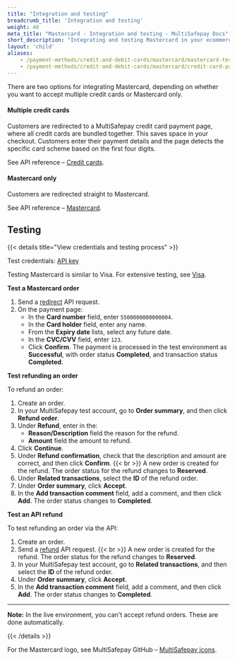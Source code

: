 ```yaml
---
title: "Integration and testing"
breadcrumb_title: 'Integration and testing'
weight: 40
meta_title: "Mastercard - Integration and testing - MultiSafepay Docs"
short_description: "Integrating and testing Mastercard in your ecommerce platform"
layout: 'child'
aliases:
    - /payment-methods/credit-and-debit-cards/mastercard/mastercard-testing
    - /payment-methods/credit-and-debit-cards/mastercard/credit-card-payment-page
---
```


There are two options for integrating Mastercard, depending on whether you want to accept multiple credit cards or Mastercard only. 

#### Multiple credit cards
 
Customers are redirected to a MultiSafepay credit card payment page, where all credit cards are bundled together. This saves space in your checkout. Customers enter their payment details and the page detects the specific card scheme based on the first four digits.

See API reference – [Credit cards](/api/#credit-cards).

#### Mastercard only
Customers are redirected straight to Mastercard. 

See API reference – [Mastercard](/api/#mastercard).

## Testing

{{< details title="View credentials and testing process" >}}

Test credentials: [API key](/account/site-id-api-key-secure-code/)

Testing Mastercard is similar to Visa. For extensive testing, see [Visa](#details-visa-v-pay). 

**Test a Mastercard order**  

1. Send a [redirect](/api/#mastercard) API request.
2. On the payment page:
    - In the **Card number** field, enter `5500000000000004`.
    - In the **Card holder** field, enter any name.
    - From the **Expiry date** lists, select any future date.
    - In the **CVC/CVV** field, enter `123`.
    - Click **Confirm**.
  The payment is processed in the test environment as **Successful**, with order status **Completed**, and transaction status **Completed**.

**Test refunding an order**

To refund an order:

1. Create an order. 
2. In your MultiSafepay test account, go to **Order summary**, and then click **Refund order**.
3. Under **Refund**, enter in the:
    - **Reason/Description** field the reason for the refund. 
    - **Amount** field the amount to refund.
4. Click **Continue**.
5. Under **Refund confirmation**, check that the description and amount are correct, and then click **Confirm**.
  {{< br >}} A new order is created for the refund. The order status for the refund changes to **Reserved**.
6. Under **Related transactions**, select the **ID** of the refund order.
7. Under **Order summary**, click **Accept**.
8. In the **Add transaction comment** field, add a comment, and then click **Add**.
  The order status changes to **Completed**.

**Test an API refund**

To test refunding an order via the API:

1. Create an order. 
2. Send a [refund](/api/#refund-an-order) API request.
  {{< br >}} A new order is created for the refund. The order status for the refund changes to **Reserved**.
3. In your MultiSafepay test account, go to **Related transactions**, and then select the **ID** of the refund order.
4. Under **Order summary**, click **Accept**.
5. In the **Add transaction comment** field, add a comment, and then click **Add**.
  The order status changes to **Completed**.

---

**Note:** In the live environment, you can't accept refund orders. These are done automatically.

{{< /details >}}

For the Mastercard logo, see MultiSafepay GitHub – [MultiSafepay icons](https://github.com/MultiSafepay/MultiSafepay-icons).